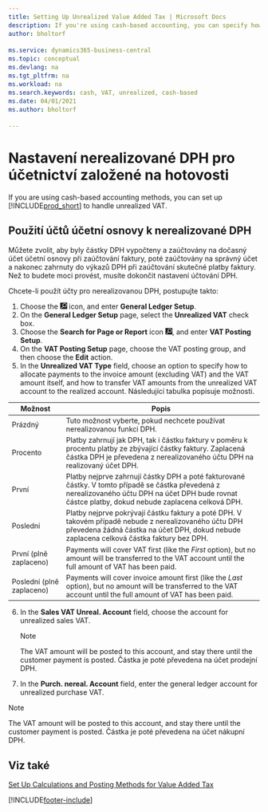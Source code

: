 ```yaml
---
title: Setting Up Unrealized Value Added Tax | Microsoft Docs
description: If you're using cash-based accounting, you can specify how to handle unrealized VAT for sales and purchases.
author: bholtorf

ms.service: dynamics365-business-central
ms.topic: conceptual
ms.devlang: na
ms.tgt_pltfrm: na
ms.workload: na
ms.search.keywords: cash, VAT, unrealized, cash-based
ms.date: 04/01/2021
ms.author: bholtorf

---
```


# Nastavení nerealizované DPH pro účetnictví založené na hotovosti
If you are using cash-based accounting methods, you can set up [!INCLUDE[prod_short](includes/prod_short.md)] to handle unrealized VAT.

## Použití účtů účetní osnovy k nerealizované DPH
Můžete zvolit, aby byly částky DPH vypočteny a zaúčtovány na dočasný účet účetní osnovy při zaúčtování faktury, poté zaúčtovány na správný účet a nakonec zahrnuty do výkazů DPH při zaúčtování skutečné platby faktury. Než to budete moci provést, musíte dokončit nastavení účtování DPH.

Chcete-li použít účty pro nerealizovanou DPH, postupujte takto:
1. Choose the ![Lightbulb that opens the Tell Me feature](media/ui-search/search_small.png "Tell me what you want to do") icon, and enter **General Ledger Setup**.
2. On the **General Ledger Setup** page, select the **Unrealized VAT** check box.
3. Choose the **Search for Page or Report** icon ![Lightbulb that opens the Tell Me feature](media/ui-search/search_small.png "Tell me what you want to do"), and enter **VAT Posting Setup**.
4. On the **VAT Posting Setup** page, choose the VAT posting group, and then choose the **Edit** action.
5. In the **Unrealized VAT Type** field, choose an option to specify how to allocate payments to the invoice amount (excluding VAT) and the VAT amount itself, and how to transfer VAT amounts from the unrealized VAT account to the realized account. Následující tabulka popisuje možnosti.

| Možnost | Popis |
| --- | --- |
| Prázdný | Tuto možnost vyberte, pokud nechcete používat nerealizovanou funkci DPH. |
| Procento | Platby zahrnují jak DPH, tak i částku faktury v poměru k procentu platby ze zbývající částky faktury. Zaplacená částka DPH je převedena z nerealizovaného účtu DPH na realizovaný účet DPH. |
| První | Platby nejprve zahrnují částky DPH a poté fakturované částky. V tomto případě se částka převedená z nerealizovaného účtu DPH na účet DPH bude rovnat částce platby, dokud nebude zaplacena celková DPH. |
| Poslední | Platby nejprve pokrývají částku faktury a poté DPH. V takovém případě nebude z nerealizovaného účtu DPH převedena žádná částka na účet DPH, dokud nebude zaplacena celková částka faktury bez DPH. |
| První (plně zaplaceno) | Payments will cover VAT first (like the _First_ option), but no amount will be transferred to the VAT account until the full amount of VAT has been paid. |
| Poslední (plně zaplaceno) | Payments will cover invoice amount first (like the _Last_ option), but no amount will be transferred to the VAT account until the full amount of VAT has been paid. |

6. In the **Sales VAT Unreal. Account** field, choose the account for unrealized sales VAT.

   > [!NOTE]  
   > The VAT amount will be posted to this account, and stay there until the customer payment is posted. Částka je poté převedena na účet prodejní DPH.
7. In the **Purch.  nereal. Account** field, enter the general ledger account for unrealized purchase VAT.

> [!NOTE]  
> The VAT amount will be posted to this account, and stay there until the customer payment is posted. Částka je poté převedena na účet nákupní DPH.

## Viz také
[Set Up Calculations and Posting Methods for Value Added Tax](finance-setup-vat.md)

[!INCLUDE[footer-include](includes/footer-banner.md)]
